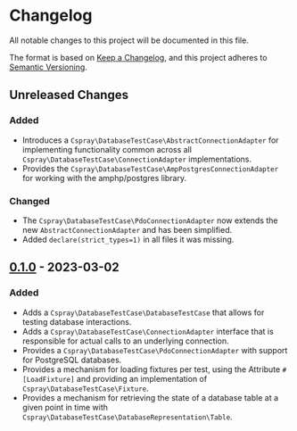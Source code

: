 # Changelog

All notable changes to this project will be documented in this file.

The format is based on [Keep a Changelog](https://keepachangelog.com/en/1.0.0/),
and this project adheres to [Semantic Versioning](https://semver.org/spec/v2.0.0.html).

## Unreleased Changes

### Added

- Introduces a `Cspray\DatabaseTestCase\AbstractConnectionAdapter` for implementing functionality common across all `Cspray\DatabaseTestCase\ConnectionAdapter` implementations.
- Provides the `Cspray\DatabaseTestCase\AmpPostgresConnectionAdapter` for working with the amphp/postgres library.

### Changed

- The `Cspray\DatabaseTestCase\PdoConnectionAdapter` now extends the new `AbstractConnectionAdapter` and has been simplified.
- Added `declare(strict_types=1)` in all files it was missing.

## [0.1.0](https://github.com/cspray/database-test-case/releases/tag/0.1.0) - 2023-03-02

### Added

- Adds a `Cspray\DatabaseTestCase\DatabaseTestCase` that allows for testing database interactions.
- Adds a `Cspray\DatabaseTestCase\ConnectionAdapter` interface that is responsible for actual calls to an underlying connection.
- Provides a `Cspray\DatabaseTestCase\PdoConnectionAdapter` with support for PostgreSQL databases.
- Provides a mechanism for loading fixtures per test, using the Attribute `#[LoadFixture]` and providing an implementation of `Cspray\DatabaseTestCase\Fixture`.
- Provides a mechanism for retrieving the state of a database table at a given point in time with `Cspray\DatabaseTestCase\DatabaseRepresentation\Table`.